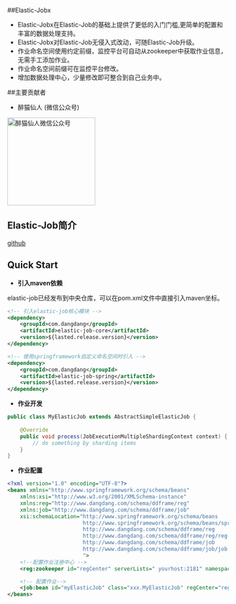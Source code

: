 ##Elastic-Jobx
* Elastic-Jobx在Elastic-Job的基础上提供了更低的入门门槛,更简单的配置和丰富的数据处理支持。
* Elastic-Jobx对Elastic-Job无侵入式改动，可随Elastic-Job升级。
* 作业命名空间使用约定前缀，监控平台可自动从zookeeper中获取作业信息，无需手工添加作业。
* 作业命名空间前缀可在监控平台修改。
* 增加数据处理中心，少量修改即可整合到自己业务中。
  
##主要贡献者
* 醉猫仙人 (微信公众号)
 <img src="http://images.cnblogs.com/cnblogs_com/tenghoo/236809/o_zm.jpg" width = "200" height = "200" alt="醉猫仙人微信公众号" align=center />

## Elastic-Job简介
[github](http://dangdangdotcom.github.io/elastic-job)
 

## Quick Start

* **引入maven依赖**

elastic-job已经发布到中央仓库，可以在pom.xml文件中直接引入maven坐标。

```xml
<!-- 引入elastic-job核心模块 -->
<dependency>
    <groupId>com.dangdang</groupId>
    <artifactId>elastic-job-core</artifactId>
    <version>${lasted.release.version}</version>
</dependency>

<!-- 使用springframework自定义命名空间时引入 -->
<dependency>
    <groupId>com.dangdang</groupId>
    <artifactId>elastic-job-spring</artifactId>
    <version>${lasted.release.version}</version>
</dependency>
```
* **作业开发**

```java
public class MyElasticJob extends AbstractSimpleElasticJob {
    
    @Override
    public void process(JobExecutionMultipleShardingContext context) {
        // do something by sharding items
    }
}
```

* **作业配置**

```xml
<?xml version="1.0" encoding="UTF-8"?>
<beans xmlns="http://www.springframework.org/schema/beans"
    xmlns:xsi="http://www.w3.org/2001/XMLSchema-instance"
    xmlns:reg="http://www.dangdang.com/schema/ddframe/reg"
    xmlns:job="http://www.dangdang.com/schema/ddframe/job"
    xsi:schemaLocation="http://www.springframework.org/schema/beans
                        http://www.springframework.org/schema/beans/spring-beans.xsd
                        http://www.dangdang.com/schema/ddframe/reg
                        http://www.dangdang.com/schema/ddframe/reg/reg.xsd
                        http://www.dangdang.com/schema/ddframe/job
                        http://www.dangdang.com/schema/ddframe/job/job.xsd
                        ">
    <!--配置作业注册中心 -->
    <reg:zookeeper id="regCenter" serverLists=" yourhost:2181" namespace="dd-job" baseSleepTimeMilliseconds="1000" maxSleepTimeMilliseconds="3000" maxRetries="3" />

    <!-- 配置作业-->
    <job:bean id="myElasticJob" class="xxx.MyElasticJob" regCenter="regCenter" cron="0/10 * * * * ?"   shardingTotalCount="3" shardingItemParameters="0=A,1=B,2=C" />
</beans>
```
